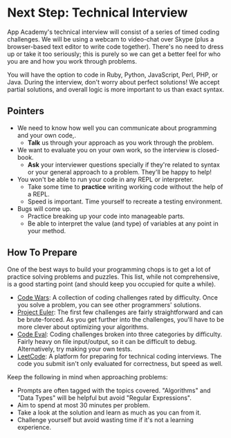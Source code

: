 # Next Step: Technical Interview
App Academy's technical interview will consist of a series of timed coding challenges. We will be using a webcam to video-chat over Skype (plus a browser-based text editor to write code together). There's no need to dress up or take it too seriously; this is purely so we can get a better feel for who you are and how you work through problems.

You will have the option to code in Ruby, Python, JavaScript, Perl, PHP, or Java. During the interview, don't worry about perfect solutions! We accept partial solutions, and overall logic is more important to us than exact syntax.

## Pointers
  - We need to know how well you can communicate about programming and your own code,.
    - **Talk** us through your approach as you work through the problem.  
  - We want to evaluate you on your own work, so the interview is closed-book.
    - **Ask** your interviewer questions specially if they're related to syntax or your general approach to a problem. They'll be happy to help!
  - You won't be able to run your code in any REPL or interpreter.
    - Take some time to **practice** writing working code without the help of a REPL.
    - Speed is important. Time yourself to recreate a testing environment.
  - Bugs will come up.
    - Practice breaking up your code into manageable parts.
    - Be able to interpret the value (and type) of variables at any point in your method.

## How To Prepare
One of the best ways to build your programming chops is to get a lot of practice solving problems and puzzles. This list, while not comprehensive, is a good starting point (and should keep you occupied for quite a while).

- [Code Wars][code-wars]: A collection of coding challenges rated by difficulty. Once you solve a problem, you can see other programmers' solutions.
- [Project Euler][project-euler]: The first few challenges are fairly straightforward and can be brute-forced. As you get further into the challenges, you'll have to be more clever about optimizing your algorithms.
- [Code Eval][code-eval]: Coding challenges broken into three
  categories by difficulty. Fairly heavy on file input/output, so it can be difficult to debug. Alternatively, try making your own tests.
- [LeetCode][leetcode]: A platform for preparing for technical coding interviews. The code you submit isn't only evaluated for correctness, but speed as well.

Keep the following in mind when approaching problems:

- Prompts are often tagged with the topics covered. "Algorithms" and "Data Types" will be helpful but avoid "Regular Expressions".
- Aim to spend at most 30 minutes per problem.
- Take a look at the solution and learn as much as you can from it.
- Challenge yourself but avoid wasting time if it's not a learning experience.

[code-wars]: http://codewars.com
[project-euler]: http://projecteuler.net
[code-eval]: http://codeeval.com
[leetcode]: https://leetcode.com
